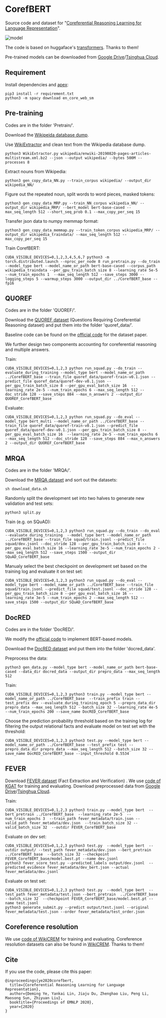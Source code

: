 # CorefBERT

Source code and dataset for "[Coreferential Reasoning Learning for Language Representation](https://arxiv.org/abs/2004.06870)".

![model](https://github.com/thunlp/CorefBERT/blob/master/model.png)


The code is based on huggaface's [transformers](https://github.com/huggingface/transformers). Thanks to them!

Pre-trained models can be downloaded from [Google Drive](https://drive.google.com/drive/folders/1JGDxWqvhWCQ58PqD7dAzye3NW5U2pZOp?usp=sharing)/[Tsinghua Cloud](https://cloud.tsinghua.edu.cn/d/a2eed603edd949b0a663).

## Requirement
Install dependencies and [apex](https://github.com/NVIDIA/apex):
```
pip3 install -r requirement.txt
python3 -m spacy download en_core_web_sm
```


## Pre-training

Codes are in the folder 'Pretrain/'.

Download the [Wikipeida database dump](https://dumps.wikimedia.org/enwiki).

Use [WikiExtractor](https://github.com/attardi/wikiextractor) and clean text from the Wikipedia database dump.
```
python3 WikiExtractor.py wikipedia/enwiki-20190820-pages-articles-multistream.xml.bz2 --json --output wikipedia/ --bytes 500M --processes 8
```

Extract nouns from Wikipedia:
```
python3 gen_copy_data_NN.py --train_corpus wikipedia/ --output_dir wikipedia_NN/
```

Figure out the repeated noun, split words to word pieces, masked tokens:
```
python3 gen_copy_data_MRP.py --train_NN_corpus wikipedia_NN/ --output_dir wikipedia_MRP/ --bert_model bert-base-cased --max_seq_length 512 --short_seq_prob 0.1 --max_copy_per_seq 15 
```

Transfer json data to numpy memmap format:
```
python3 gen_copy_data_memmap.py --train_token_corpus wikipedia_MRP/ --output_dir wikipedia_traindata/ --max_seq_length 512 --max_copy_per_seq 15 
```


Train CorefBERT:
```
CUDA_VISIBLE_DEVICES=0,1,2,3,4,5,6,7 python3 -m torch.distributed.launch --nproc_per_node 8 run_pretrain.py --do_train --model_type bert --model_name_or_path bert-base-cased --corpus_path wikipedia_traindata --per_gpu_train_batch_size 8 --learning_rate 5e-5 --num_train_epochs 1  --max_seq_length 512 --save_steps 3000 --logging_steps 5 --warmup_steps 3000 --output_dir ../CorefBERT_base --fp16
```

## QUOREF

Codes are in the folder 'QUOREF/'.


Download the [QUOREF dataset](https://leaderboard.allenai.org/quoref/submissions/get-started) (Questions Requiring Coreferential Reasoning dataset) and put them into the folder 'quoref_data/'.

Baseline code can be found on the [official code](https://github.com/allenai/quoref-leaderboard-example)  for the dataset paper.


We further design two components accounting for coreferential reasoning and multiple answers.

Train:
```
CUDA_VISIBLE_DEVICES=0,1,2,3 python run_squad.py --do_train --evaluate_during_training --model_type bert --model_name_or_path ../CorefBERT_base --train_file quoref_data/quoref-train-v0.1.json --predict_file quoref_data/quoref-dev-v0.1.json --per_gpu_train_batch_size 8 --per_gpu_eval_batch_size 16  --learning_rate 2e-5 --num_train_epochs 6 --max_seq_length 512 --doc_stride 128 --save_steps 884 --max_n_answers 2 --output_dir QUOREF_CorefBERT_base
```

Evaluate:
```
CUDA_VISIBLE_DEVICES=0,1,2,3 python run_squad.py --do_eval --model_type bert_multi --model_name_or_path ../CorefBERT_base --train_file quoref_data/quoref-train-v0.1.json --predict_file quoref_data/quoref-dev-v0.1.json --per_gpu_train_batch_size 8 --per_gpu_eval_batch_size 16  --learning_rate 2e-5 --num_train_epochs 6 --max_seq_length 512 --doc_stride 128 --save_steps 884 --max_n_answers 2 --output_dir QUOREF_CorefBERT_base
```

## MRQA

Codes are in the folder 'MRQA/'.


Download the [MRQA dataset](https://github.com/mrqa/MRQA-Shared-Task-2019) and sort out the datasets:
```
sh download_data.sh
```

Randomly split the development set into two halves to generate new validation and test sets:
```
python3 split.py
```

Train (e.g. on SQuAD):
```
CUDA_VISIBLE_DEVICES=0,1,2,3 python3 run_squad.py --do_train --do_eval --evaluate_during_training  --model_type bert --model_name_or_path ../CorefBERT_base --train_file squad/train.jsonl --predict_file squad/dev.jsonl --doc_stride 128 --per_gpu_train_batch_size 8 --per_gpu_eval_batch_size 16 --learning_rate 3e-5 --num_train_epochs 2 --max_seq_length 512 --save_steps 1500 --output_dir SQuAD_CorefBERT_base
```

Manualy select the best checkpoint on development set based on the training log and evaluate it on test set:
```
CUDA_VISIBLE_DEVICES=0,1,2,3 python3 run_squad.py --do_eval --model_type bert --model_name_or_path ../CorefBERT_base --train_file squad/train.jsonl --predict_file squad/test.jsonl --doc_stride 128 --per_gpu_train_batch_size 8 --per_gpu_eval_batch_size 16 --learning_rate 3e-5 --num_train_epochs 2 --max_seq_length 512 --save_steps 1500 --output_dir SQuAD_CorefBERT_base
```

## DocRED

Codes are in the folder 'DocRED/'.

We modify the [official code](https://github.com/thunlp/DocRED) to implement BERT-based models.

Download the [DocRED dataset](https://github.com/thunlp/DocRED/tree/master/data) and put them into the folder 'docred_data'.

Preprocess the data:
```
python3 gen_data.py --model_type bert --model_name_or_path bert-base-cased --data_dir docred_data --output_dir prepro_data --max_seq_length 512
```

Train:
```
CUDA_VISIBLE_DEVICES=0,1,2,3 python3 train.py --model_type bert --model_name_or_path ../CorefBERT_base  --train_prefix train --test_prefix dev --evaluate_during_training_epoch 5 --prepro_data_dir prepro_data --max_seq_length 512 --batch_size 32 --learning_rate 4e-5 --num_train_epochs 200 --save_name DocRED_CorefBERT_base
```

Choose the prediction probability threshold based on the training log for filtering the output relational facts and evaluate model on test set with the threshold:
```
CUDA_VISIBLE_DEVICES=0,1,2,3 python3 test.py --model_type bert --model_name_or_path ../CorefBERT_base --test_prefix test --prepro_data_dir prepro_data --max_seq_length 512 --batch_size 32 --save_name DocRED_CorefBERT_base --input_threshold 0.5534
```

## FEVER

Download [FEVER dataset](https://competitions.codalab.org/competitions/18814#learn_the_details-overview) (Fact Extraction and Verification) . We use [code of KGAT](https://github.com/thunlp/KernelGAT) for training and evaluating. Download preprocessed data from [Google Drive](https://drive.google.com/drive/folders/12-0VIoev0PzU4K-IUeWUaVNAlf0ESWZ3?usp=sharing)/[Tsinghua Cloud](https://cloud.tsinghua.edu.cn/d/9ad5c476906041ae9bf7).

Train:
```
CUDA_VISIBLE_DEVICES=0,1,2,3 python3 train.py --model_type bert  --bert_pretrain ../CorefBERT_base  --learning_rate 2e-5  --num_train_epochs 3  --train_path fever_metadata/train.json --valid_path fever_metadata/dev.json  --train_batch_size 32 --valid_batch_size 32  --outdir FEVER_CorefBERT_base
```


Evaluate on dev set:
```
CUDA_VISIBLE_DEVICES=0,1,2,3 python3 test.py  --model_type bert  --outdir output/ --test_path fever_metadata/dev.json --bert_pretrain  ../CorefBERT_base  --batch_size 32 --checkpoint FEVER_CorefBERT_base/model.best.pt --name dev.jsonl
python3 fever_score_test.py --predicted_labels output/dev.jsonl  --predicted_evidence fever_metadata/dev_bert.json --actual fever_metadata/dev.jsonl
```
Evaluate on test set:
```
CUDA_VISIBLE_DEVICES=0,1,2,3 python3 test.py  --model_type bert  --test_path fever_metadata/test.json --bert_pretrain  ../CorefBERT_base --batch_size 32  --checkpoint FEVER_CorefBERT_base/model.best.pt --name test.jsonl 
python3 generate_submit.py --predict output/test.jsonl --original fever_metadata/test.json --order fever_metadata/test_order.json
```


## Coreference resolution

We use [code of WikiCREM](https://github.com/vid-koci/bert-commonsense) for training and evaluating. Coreference resolution datasets can also be found in [WikiCREM](https://github.com/lsvid-koci/bert-commonsense). Thanks to them!



## Cite

If you use the code, please cite this paper:

```
@inproceedings{ye2020corefbert,
  title={Coreferential Reasoning Learning for Language Representation},
  author={Deming Ye, Yankai Lin, Jiaju Du, Zhenghao Liu, Peng Li, Maosong Sun, Zhiyuan Liu},
  booktitle={Proceedings of EMNLP 2020},
  year={2020}
}
```